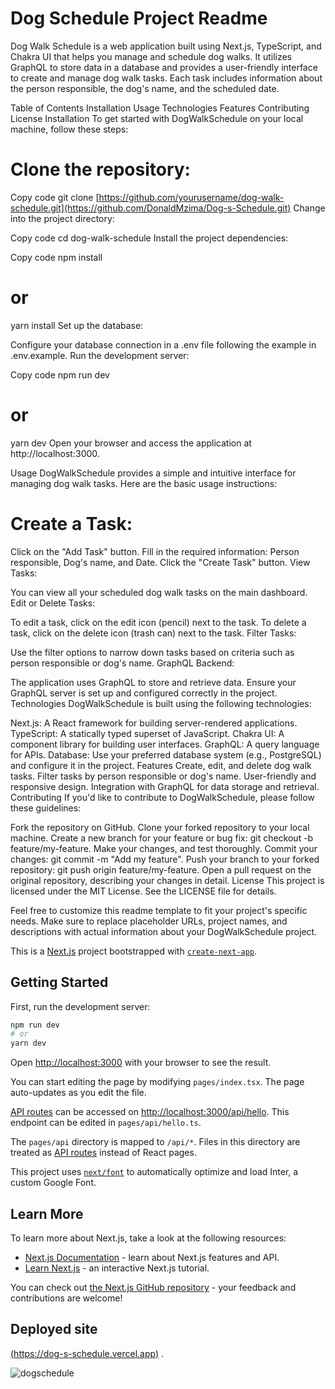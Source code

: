 # Dog Schedule Project Readme

Dog Walk Schedule is a web application built using Next.js, TypeScript, and Chakra UI that helps you manage and schedule dog walks. It utilizes GraphQL to store data in a database and provides a user-friendly interface to create and manage dog walk tasks. Each task includes information about the person responsible, the dog's name, and the scheduled date.

Table of Contents
Installation
Usage
Technologies
Features
Contributing
License
Installation
To get started with DogWalkSchedule on your local machine, follow these steps:

# Clone the repository:

Copy code
git clone [https://github.com/yourusername/dog-walk-schedule.git](https://github.com/DonaldMzima/Dog-s-Schedule.git)
Change into the project directory:

Copy code
cd dog-walk-schedule
Install the project dependencies:

Copy code
npm install

# or

yarn install
Set up the database:

Configure your database connection in a .env file following the example in .env.example.
Run the development server:

Copy code
npm run dev

# or

yarn dev
Open your browser and access the application at http://localhost:3000.

Usage
DogWalkSchedule provides a simple and intuitive interface for managing dog walk tasks. Here are the basic usage instructions:

# Create a Task:

Click on the "Add Task" button.
Fill in the required information: Person responsible, Dog's name, and Date.
Click the "Create Task" button.
View Tasks:

You can view all your scheduled dog walk tasks on the main dashboard.
Edit or Delete Tasks:

To edit a task, click on the edit icon (pencil) next to the task.
To delete a task, click on the delete icon (trash can) next to the task.
Filter Tasks:

Use the filter options to narrow down tasks based on criteria such as person responsible or dog's name.
GraphQL Backend:

The application uses GraphQL to store and retrieve data. Ensure your GraphQL server is set up and configured correctly in the project.
Technologies
DogWalkSchedule is built using the following technologies:

Next.js: A React framework for building server-rendered applications.
TypeScript: A statically typed superset of JavaScript.
Chakra UI: A component library for building user interfaces.
GraphQL: A query language for APIs.
Database: Use your preferred database system (e.g., PostgreSQL) and configure it in the project.
Features
Create, edit, and delete dog walk tasks.
Filter tasks by person responsible or dog's name.
User-friendly and responsive design.
Integration with GraphQL for data storage and retrieval.
Contributing
If you'd like to contribute to DogWalkSchedule, please follow these guidelines:

Fork the repository on GitHub.
Clone your forked repository to your local machine.
Create a new branch for your feature or bug fix: git checkout -b feature/my-feature.
Make your changes, and test thoroughly.
Commit your changes: git commit -m "Add my feature".
Push your branch to your forked repository: git push origin feature/my-feature.
Open a pull request on the original repository, describing your changes in detail.
License
This project is licensed under the MIT License. See the LICENSE file for details.

Feel free to customize this readme template to fit your project's specific needs. Make sure to replace placeholder URLs, project names, and descriptions with actual information about your DogWalkSchedule project.

This is a [Next.js](https://nextjs.org/) project bootstrapped with [`create-next-app`](https://github.com/vercel/next.js/tree/canary/packages/create-next-app).

## Getting Started

First, run the development server:

```bash
npm run dev
# or
yarn dev
```

Open [http://localhost:3000](http://localhost:3000) with your browser to see the result.

You can start editing the page by modifying `pages/index.tsx`. The page auto-updates as you edit the file.

[API routes](https://nextjs.org/docs/api-routes/introduction) can be accessed on [http://localhost:3000/api/hello](http://localhost:3000/api/hello). This endpoint can be edited in `pages/api/hello.ts`.

The `pages/api` directory is mapped to `/api/*`. Files in this directory are treated as [API routes](https://nextjs.org/docs/api-routes/introduction) instead of React pages.

This project uses [`next/font`](https://nextjs.org/docs/basic-features/font-optimization) to automatically optimize and load Inter, a custom Google Font.

## Learn More

To learn more about Next.js, take a look at the following resources:

- [Next.js Documentation](https://nextjs.org/docs) - learn about Next.js features and API.
- [Learn Next.js](https://nextjs.org/learn) - an interactive Next.js tutorial.

You can check out [the Next.js GitHub repository](https://github.com/vercel/next.js/) - your feedback and contributions are welcome!

## Deployed site
[(https://dog-s-schedule.vercel.app)](https://dog-s-schedule.vercel.app/) .


![dogschedule](https://github.com/DonaldMzima/Dog-s-Schedule/assets/90970069/4d0e8dd3-8145-488c-aa2d-3709c6ceac40)
